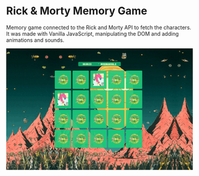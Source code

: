 # Rick & Morty Memory Game

Memory game connected to the Rick and Morty API to fetch the characters. It was made with Vanilla JavaScript, manipulating the DOM and adding animations and sounds.

![Memory game image](./assets/rickandmorty-memorygame.png)
